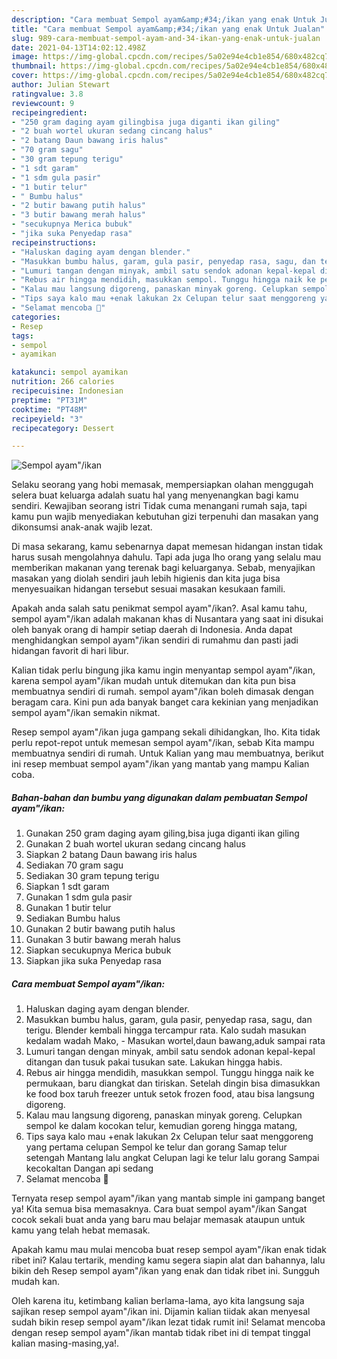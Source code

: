 ```yaml
---
description: "Cara membuat Sempol ayam&amp;#34;/ikan yang enak Untuk Jualan"
title: "Cara membuat Sempol ayam&amp;#34;/ikan yang enak Untuk Jualan"
slug: 989-cara-membuat-sempol-ayam-and-34-ikan-yang-enak-untuk-jualan
date: 2021-04-13T14:02:12.498Z
image: https://img-global.cpcdn.com/recipes/5a02e94e4cb1e854/680x482cq70/sempol-ayamikan-foto-resep-utama.jpg
thumbnail: https://img-global.cpcdn.com/recipes/5a02e94e4cb1e854/680x482cq70/sempol-ayamikan-foto-resep-utama.jpg
cover: https://img-global.cpcdn.com/recipes/5a02e94e4cb1e854/680x482cq70/sempol-ayamikan-foto-resep-utama.jpg
author: Julian Stewart
ratingvalue: 3.8
reviewcount: 9
recipeingredient:
- "250 gram daging ayam gilingbisa juga diganti ikan giling"
- "2 buah wortel ukuran sedang cincang halus"
- "2 batang Daun bawang iris halus"
- "70 gram sagu"
- "30 gram tepung terigu"
- "1 sdt garam"
- "1 sdm gula pasir"
- "1 butir telur"
- " Bumbu halus"
- "2 butir bawang putih halus"
- "3 butir bawang merah halus"
- "secukupnya Merica bubuk"
- "jika suka Penyedap rasa"
recipeinstructions:
- "Haluskan daging ayam dengan blender."
- "Masukkan bumbu halus, garam, gula pasir, penyedap rasa, sagu, dan terigu. Blender kembali hingga tercampur rata. Kalo sudah masukan kedalam wadah Mako, Masukan wortel,daun bawang,aduk sampai rata"
- "Lumuri tangan dengan minyak, ambil satu sendok adonan kepal-kepal ditangan dan tusuk pakai tusukan sate. Lakukan hingga habis."
- "Rebus air hingga mendidih, masukkan sempol. Tunggu hingga naik ke permukaan, baru diangkat dan tiriskan. Setelah dingin bisa dimasukkan ke food box taruh freezer untuk setok frozen food, atau bisa langsung digoreng."
- "Kalau mau langsung digoreng, panaskan minyak goreng. Celupkan sempol ke dalam kocokan telur, kemudian goreng hingga matang,"
- "Tips saya kalo mau +enak lakukan 2x Celupan telur saat menggoreng yang pertama celupan Sempol ke telur dan gorang Samap telur setengah Mantang lalu angkat Celupan lagi ke telur lalu gorang Sampai kecokaltan Dangan api sedang"
- "Selamat mencoba 🤗"
categories:
- Resep
tags:
- sempol
- ayamikan

katakunci: sempol ayamikan 
nutrition: 266 calories
recipecuisine: Indonesian
preptime: "PT31M"
cooktime: "PT48M"
recipeyield: "3"
recipecategory: Dessert

---
```



![Sempol ayam&#34;/ikan](https://img-global.cpcdn.com/recipes/5a02e94e4cb1e854/680x482cq70/sempol-ayamikan-foto-resep-utama.jpg)

Selaku seorang yang hobi memasak, mempersiapkan olahan menggugah selera buat keluarga adalah suatu hal yang menyenangkan bagi kamu sendiri. Kewajiban seorang istri Tidak cuma menangani rumah saja, tapi kamu pun wajib menyediakan kebutuhan gizi terpenuhi dan masakan yang dikonsumsi anak-anak wajib lezat.

Di masa  sekarang, kamu sebenarnya dapat memesan hidangan instan tidak harus susah mengolahnya dahulu. Tapi ada juga lho orang yang selalu mau memberikan makanan yang terenak bagi keluarganya. Sebab, menyajikan masakan yang diolah sendiri jauh lebih higienis dan kita juga bisa menyesuaikan hidangan tersebut sesuai masakan kesukaan famili. 



Apakah anda salah satu penikmat sempol ayam&#34;/ikan?. Asal kamu tahu, sempol ayam&#34;/ikan adalah makanan khas di Nusantara yang saat ini disukai oleh banyak orang di hampir setiap daerah di Indonesia. Anda dapat menghidangkan sempol ayam&#34;/ikan sendiri di rumahmu dan pasti jadi hidangan favorit di hari libur.

Kalian tidak perlu bingung jika kamu ingin menyantap sempol ayam&#34;/ikan, karena sempol ayam&#34;/ikan mudah untuk ditemukan dan kita pun bisa membuatnya sendiri di rumah. sempol ayam&#34;/ikan boleh dimasak dengan beragam cara. Kini pun ada banyak banget cara kekinian yang menjadikan sempol ayam&#34;/ikan semakin nikmat.

Resep sempol ayam&#34;/ikan juga gampang sekali dihidangkan, lho. Kita tidak perlu repot-repot untuk memesan sempol ayam&#34;/ikan, sebab Kita mampu membuatnya sendiri di rumah. Untuk Kalian yang mau membuatnya, berikut ini resep membuat sempol ayam&#34;/ikan yang mantab yang mampu Kalian coba.

<!--inarticleads1-->

##### Bahan-bahan dan bumbu yang digunakan dalam pembuatan Sempol ayam&#34;/ikan:

1. Gunakan 250 gram daging ayam giling,bisa juga diganti ikan giling
1. Gunakan 2 buah wortel ukuran sedang cincang halus
1. Siapkan 2 batang Daun bawang iris halus
1. Sediakan 70 gram sagu
1. Sediakan 30 gram tepung terigu
1. Siapkan 1 sdt garam
1. Gunakan 1 sdm gula pasir
1. Gunakan 1 butir telur
1. Sediakan  Bumbu halus
1. Gunakan 2 butir bawang putih halus
1. Gunakan 3 butir bawang merah halus
1. Siapkan secukupnya Merica bubuk
1. Siapkan jika suka Penyedap rasa




<!--inarticleads2-->

##### Cara membuat Sempol ayam&#34;/ikan:

1. Haluskan daging ayam dengan blender.
1. Masukkan bumbu halus, garam, gula pasir, penyedap rasa, sagu, dan terigu. Blender kembali hingga tercampur rata. Kalo sudah masukan kedalam wadah Mako, - Masukan wortel,daun bawang,aduk sampai rata
1. Lumuri tangan dengan minyak, ambil satu sendok adonan kepal-kepal ditangan dan tusuk pakai tusukan sate. Lakukan hingga habis.
1. Rebus air hingga mendidih, masukkan sempol. Tunggu hingga naik ke permukaan, baru diangkat dan tiriskan. Setelah dingin bisa dimasukkan ke food box taruh freezer untuk setok frozen food, atau bisa langsung digoreng.
1. Kalau mau langsung digoreng, panaskan minyak goreng. Celupkan sempol ke dalam kocokan telur, kemudian goreng hingga matang,
1. Tips saya kalo mau +enak lakukan 2x Celupan telur saat menggoreng yang pertama celupan Sempol ke telur dan gorang Samap telur setengah Mantang lalu angkat Celupan lagi ke telur lalu gorang Sampai kecokaltan Dangan api sedang
1. Selamat mencoba 🤗




Ternyata resep sempol ayam&#34;/ikan yang mantab simple ini gampang banget ya! Kita semua bisa memasaknya. Cara buat sempol ayam&#34;/ikan Sangat cocok sekali buat anda yang baru mau belajar memasak ataupun untuk kamu yang telah hebat memasak.

Apakah kamu mau mulai mencoba buat resep sempol ayam&#34;/ikan enak tidak ribet ini? Kalau tertarik, mending kamu segera siapin alat dan bahannya, lalu bikin deh Resep sempol ayam&#34;/ikan yang enak dan tidak ribet ini. Sungguh mudah kan. 

Oleh karena itu, ketimbang kalian berlama-lama, ayo kita langsung saja sajikan resep sempol ayam&#34;/ikan ini. Dijamin kalian tiidak akan menyesal sudah bikin resep sempol ayam&#34;/ikan lezat tidak rumit ini! Selamat mencoba dengan resep sempol ayam&#34;/ikan mantab tidak ribet ini di tempat tinggal kalian masing-masing,ya!.

